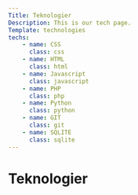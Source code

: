 ```yaml
---
Title: Teknologier
Description: This is our tech page.
Template: technologies
techs:
    - name: CSS
      class: css
    - name: HTML
      class: html
    - name: Javascript
      class: javascript
    - name: PHP
      class: php
    - name: Python
      class: python
    - name: GIT
      class: git
    - name: SQLITE
      class: sqlite
---
```


Teknologier
==========================
